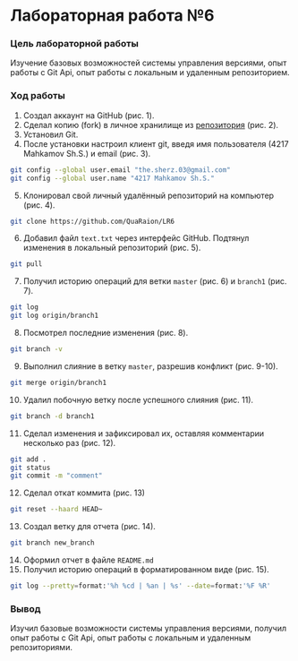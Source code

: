 # Лабораторная работа №6
### Цель лабораторной работы
Изучение базовых возможностей системы управления версиями, опыт работы с Git Api, опыт работы с локальным и удаленным репозиторием. 
### Ход работы
1) Создал аккаунт на GitHub (рис. 1).
2)	Сделал копию (fork) в личное хранилище из [репозитория](https://github.com/Kurtyanik/LR6/) (рис. 2).
3)	Установил Git.
4)	После установки настроил клиент git, введя имя пользователя (4217 Mahkamov Sh.S.) и email (рис. 3).
```sh
git config --global user.email "the.sherz.03@gmail.com"
git config --global user.name "4217 Mahkamov Sh.S."

```
5)	Клонировал свой личный удалённый репозиторий на компьютер (рис. 4).
```sh
git clone https://github.com/QuaRaion/LR6
```
6)	Добавил файл `text.txt` через интерфейс GitHub. Подтянул изменения в локальный репозиторий (рис. 5).
```sh
git pull
```
7) Получил историю операций для ветки `master` (рис. 6) и `branch1` (рис. 7).
```sh
git log
git log origin/branch1
```
8)  Посмотрел последние изменения (рис. 8).
```sh
git branch -v
```
9) Выполнил слияние в ветку `master`, разрешив конфликт (рис. 9-10).
```sh
git merge origin/branch1
```
10) Удалил побочную ветку после успешного слияния (рис. 11).
```sh
git branch -d branch1
```
11) Сделал изменения и зафиксировал их, оставляя комментарии несколько раз (рис. 12).
```sh
git add .
git status
git commit -m "comment"
```
12) Сделал откат коммита (рис. 13)
```sh
git reset --haard HEAD~
```
13) Создал ветку для отчета (рис. 14).
```sh
git branch new_branch
```
14) Оформил отчет в файле `README.md`
15) Получил историю операций в форматированном виде (рис. 15).
```sh
git log --pretty=format:'%h %cd | %an | %s' --date=format:'%F %R'
```
### Вывод
Изучил базовые возможности системы управления версиями, получил опыт работы с Git Api, опыт работы с локальным и удаленным репозиториями. 
